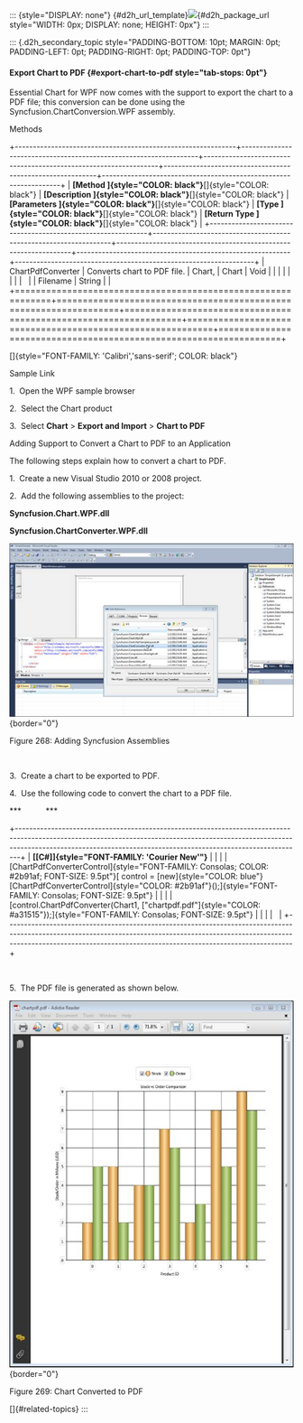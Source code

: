 ::: {style="DISPLAY: none"}
[](ms-xhelp:///?Id=d2h_url_template){#d2h_url_template}![](!package_url!){#d2h_package_url style="WIDTH: 0px; DISPLAY: none; HEIGHT: 0px"}
:::

::: {.d2h_secondary_topic style="PADDING-BOTTOM: 10pt; MARGIN: 0pt; PADDING-LEFT: 0pt; PADDING-RIGHT: 0pt; PADDING-TOP: 0pt"}
#### Export Chart to PDF {#export-chart-to-pdf style="tab-stops: 0pt"}

Essential Chart for WPF now comes with the support to export the chart to a PDF file; this conversion can be done using the Syncfusion.ChartConversion.WPF assembly.

Methods

+-------------------------------------------------------------+------------------------------------------------------------------+-----------------------------------------------------------------+-----------------------------------------------------------+------------------------------------------------------------------+
| **[Method ]{style="COLOR: black"}**[]{style="COLOR: black"} | **[Description ]{style="COLOR: black"}**[]{style="COLOR: black"} | **[Parameters ]{style="COLOR: black"}**[]{style="COLOR: black"} | **[Type ]{style="COLOR: black"}**[]{style="COLOR: black"} | **[Return Type ]{style="COLOR: black"}**[]{style="COLOR: black"} |
+-------------------------------------------------------------+------------------------------------------------------------------+-----------------------------------------------------------------+-----------------------------------------------------------+------------------------------------------------------------------+
| ChartPdfConverter                                           | Converts chart to PDF file.                                      | Chart,                                                          | Chart                                                     | Void                                                             |
|                                                             |                                                                  |                                                                 |                                                           |                                                                  |
|                                                             |                                                                  | Filename                                                        | String                                                    |                                                                  |
+=============================================================+==================================================================+=================================================================+===========================================================+==================================================================+

[]{style="FONT-FAMILY: 'Calibri','sans-serif'; COLOR: black"} 

Sample Link

1.  Open the WPF sample browser

2.  Select the Chart product

3.  Select **Chart** \> **Export and Import** \> **Chart to PDF**

Adding Support to Convert a Chart to PDF to an Application

The following steps explain how to convert a chart to PDF.

1.  Create a new Visual Studio 2010 or 2008 project.

2.  Add the following assemblies to the project:

**Syncfusion.Chart.WPF.dll**

**Syncfusion.ChartConverter.WPF.dll**

![](ImagesExt/image81_280.jpg){border="0"}

Figure 268: Adding Syncfusion Assemblies

 

3.  Create a chart to be exported to PDF.

4.  Use the following code to convert the chart to a PDF file.

***           ***

+-------------------------------------------------------------------------------------------------------------------------------------------------------------------------------------------------------------------------------------------+
| **[\[C#\]]{style="FONT-FAMILY: 'Courier New'"}**                                                                                                                                                                                          |
|                                                                                                                                                                                                                                           |
| [ChartPdfConverterControl]{style="FONT-FAMILY: Consolas; COLOR: #2b91af; FONT-SIZE: 9.5pt"}[ control = [new]{style="COLOR: blue"} [ChartPdfConverterControl]{style="COLOR: #2b91af"}();]{style="FONT-FAMILY: Consolas; FONT-SIZE: 9.5pt"} |
|                                                                                                                                                                                                                                           |
| [control.ChartPdfConverter(Chart1, [\"chartpdf.pdf\"]{style="COLOR: #a31515"});]{style="FONT-FAMILY: Consolas; FONT-SIZE: 9.5pt"}                                                                                                         |
|                                                                                                                                                                                                                                           |
|                                                                                                                                                                                                                                           |
+-------------------------------------------------------------------------------------------------------------------------------------------------------------------------------------------------------------------------------------------+

 

5.  The PDF file is generated as shown below.

![](ImagesExt/image81_281.jpg){border="0"}

Figure 269: Chart Converted to PDF

[]{#related-topics}
:::

